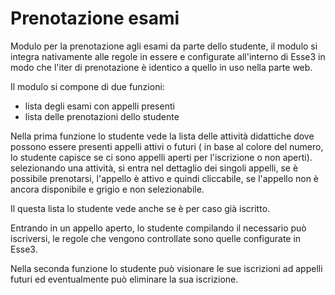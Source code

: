 # Prenotazione esami
Modulo per la prenotazione agli esami da parte dello studente, il modulo si integra nativamente alle regole in essere e configurate all'interno di Esse3 in modo che l'iter di prenotazione è identico a quello in uso nella parte web.

Il modulo si compone di due funzioni:
* lista degli esami con appelli presenti
* lista delle prenotazioni dello studente

Nella prima funzione lo studente vede la lista delle attività didattiche dove possono essere presenti appelli attivi o futuri ( in base al colore del numero, lo studente capisce se ci sono appelli aperti per l'iscrizione o non aperti). selezionando una attività, si entra nel dettaglio dei singoli appelli, se è possibile prenotarsi, l'appello è attivo e quindi cliccabile, se l'appello non è ancora disponibile e grigio e non selezionabile.

Il questa lista lo studente vede anche se è per caso già iscritto.

Entrando in un appello aperto, lo studente compilando il necessario può iscriversi, le regole che vengono controllate sono quelle configurate in Esse3.

Nella seconda funzione lo studente può visionare le sue iscrizioni ad appelli futuri ed eventualmente può eliminare la sua iscrizione.


